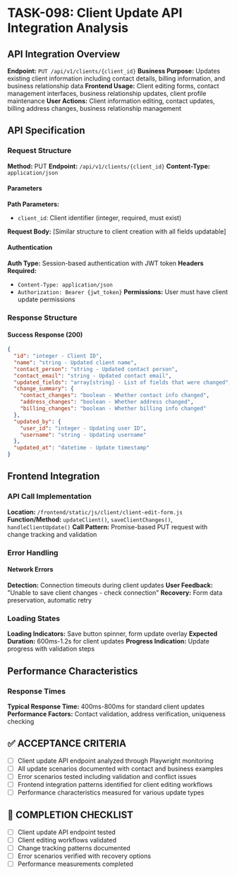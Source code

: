 # TASK-098: Client Update API Integration Analysis

## API Integration Overview

**Endpoint:** `PUT /api/v1/clients/{client_id}`
**Business Purpose:** Updates existing client information including contact details, billing information, and business relationship data
**Frontend Usage:** Client editing forms, contact management interfaces, business relationship updates, client profile maintenance
**User Actions:** Client information editing, contact updates, billing address changes, business relationship management

## API Specification

### Request Structure

**Method:** PUT
**Endpoint:** `/api/v1/clients/{client_id}`
**Content-Type:** `application/json`

#### Parameters

**Path Parameters:**
- `client_id`: Client identifier (integer, required, must exist)

**Request Body:** [Similar structure to client creation with all fields updatable]

#### Authentication

**Auth Type:** Session-based authentication with JWT token
**Headers Required:**
- `Content-Type: application/json`
- `Authorization: Bearer {jwt_token}`
**Permissions:** User must have client update permissions

### Response Structure

#### Success Response (200)

```json
{
  "id": "integer - Client ID",
  "name": "string - Updated client name",
  "contact_person": "string - Updated contact person",
  "contact_email": "string - Updated contact email",
  "updated_fields": "array[string] - List of fields that were changed",
  "change_summary": {
    "contact_changes": "boolean - Whether contact info changed",
    "address_changes": "boolean - Whether address changed",
    "billing_changes": "boolean - Whether billing info changed"
  },
  "updated_by": {
    "user_id": "integer - Updating user ID",
    "username": "string - Updating username"
  },
  "updated_at": "datetime - Update timestamp"
}
```

## Frontend Integration

### API Call Implementation

**Location:** `/frontend/static/js/client/client-edit-form.js`
**Function/Method:** `updateClient()`, `saveClientChanges()`, `handleClientUpdate()`
**Call Pattern:** Promise-based PUT request with change tracking and validation

### Error Handling

#### Network Errors
**Detection:** Connection timeouts during client updates
**User Feedback:** "Unable to save client changes - check connection"
**Recovery:** Form data preservation, automatic retry

### Loading States

**Loading Indicators:** Save button spinner, form update overlay
**Expected Duration:** 600ms-1.2s for client updates
**Progress Indication:** Update progress with validation steps

## Performance Characteristics

### Response Times
**Typical Response Time:** 400ms-800ms for standard client updates
**Performance Factors:** Contact validation, address verification, uniqueness checking

## ✅ ACCEPTANCE CRITERIA

- [ ] Client update API endpoint analyzed through Playwright monitoring
- [ ] All update scenarios documented with contact and business examples
- [ ] Error scenarios tested including validation and conflict issues
- [ ] Frontend integration patterns identified for client editing workflows
- [ ] Performance characteristics measured for various update types

## 📝 COMPLETION CHECKLIST

- [ ] Client update API endpoint tested
- [ ] Client editing workflows validated
- [ ] Change tracking patterns documented
- [ ] Error scenarios verified with recovery options
- [ ] Performance measurements completed
